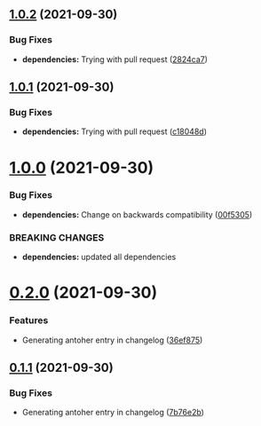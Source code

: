 ## [1.0.2](https://github.com/ortegasa1/release-test-repo/compare/v1.0.1...v1.0.2) (2021-09-30)


### Bug Fixes

* **dependencies:** Trying with pull request ([2824ca7](https://github.com/ortegasa1/release-test-repo/commit/2824ca7f0ebbd6070e1a79bbe06f77dfc4de2149))



## [1.0.1](https://github.com/ortegasa1/release-test-repo/compare/v1.0.0...v1.0.1) (2021-09-30)


### Bug Fixes

* **dependencies:** Trying with pull request ([c18048d](https://github.com/ortegasa1/release-test-repo/commit/c18048d4dd1f6c623a355843e7997624660f2d7f))



# [1.0.0](https://github.com/ortegasa1/release-test-repo/compare/v0.2.0...v1.0.0) (2021-09-30)


### Bug Fixes

* **dependencies:** Change on backwards compatibility ([00f5305](https://github.com/ortegasa1/release-test-repo/commit/00f53052d67a6acdd93cb5c73ab71e50231fd2c5))


### BREAKING CHANGES

* **dependencies:** updated all dependencies



# [0.2.0](https://github.com/ortegasa1/release-test-repo/compare/v0.1.1...v0.2.0) (2021-09-30)


### Features

* Generating antoher entry in changelog ([36ef875](https://github.com/ortegasa1/release-test-repo/commit/36ef875ce31fd8f45fe5f15dd91c3cc3e5c9f561))



## [0.1.1](https://github.com/ortegasa1/release-test-repo/compare/v0.1.0...v0.1.1) (2021-09-30)


### Bug Fixes

* Generating antoher entry in changelog ([7b76e2b](https://github.com/ortegasa1/release-test-repo/commit/7b76e2b8ba6ff96dc6b0f502444152686c83e02d))



